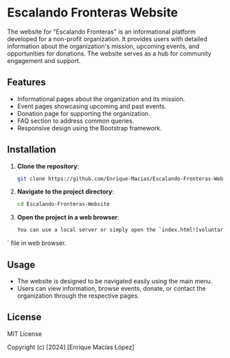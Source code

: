 # Escalando Fronteras Website

The website for "Escalando Fronteras" is an informational platform developed for a non-profit organization. It provides users with detailed information about the organization's mission, upcoming events, and opportunities for donations. The website serves as a hub for community engagement and support.

## Features

- Informational pages about the organization and its mission.
- Event pages showcasing upcoming and past events.
- Donation page for supporting the organization.
- FAQ section to address common queries.
- Responsive design using the Bootstrap framework.

## Installation

1. **Clone the repository**:
   ```bash
   git clone https://github.com/Enrique-Macias/Escalando-Fronteras-Website.git
2. **Navigate to the project directory**:
   ```bash
   cd Escalando-Fronteras-Website
3. **Open the project in a web browser**:
   ```bash
   You can use a local server or simply open the `index.html![voluntario](https://github.com/Enrique-Macias/Escalando-Fronteras-Website/assets/141685396/6de9ad89-4146-479f-afb7-5db9cd74b191)
` file in web browser.

## Usage 
- The website is designed to be navigated easily using the main menu.
- Users can view information, browse events, donate, or contact the organization through the respective pages.

## License

MIT License

Copyright (c) [2024] [Enrique Macías López]


